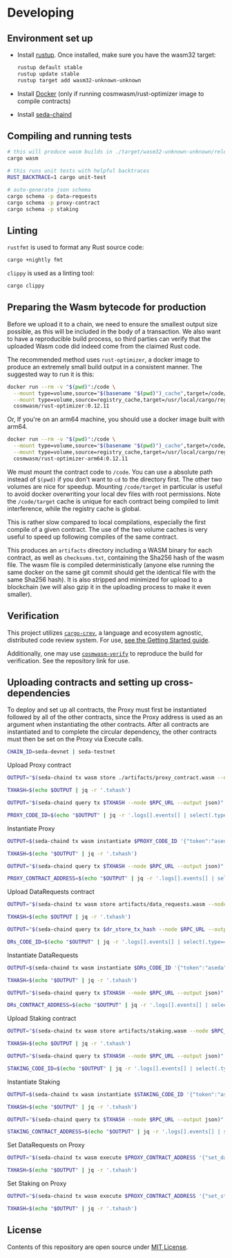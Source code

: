 # Developing


## Environment set up

- Install [rustup][1]. Once installed, make sure you have the wasm32 target:

  ```bash
  rustup default stable
  rustup update stable
  rustup target add wasm32-unknown-unknown
  ```

- Install [Docker][2] (only if running cosmwasm/rust-optimizer image to compile contracts)

- Install [seda-chaind][3]

## Compiling and running tests

```sh
# this will produce wasm builds in ./target/wasm32-unknown-unknown/release
cargo wasm

# this runs unit tests with helpful backtraces
RUST_BACKTRACE=1 cargo unit-test

# auto-generate json schema
cargo schema -p data-requests
cargo schema -p proxy-contract
cargo schema -p staking
```

## Linting

`rustfmt` is used to format any Rust source code:

```bash
cargo +nightly fmt
```

`clippy` is used as a linting tool:

```bash
cargo clippy
```

## Preparing the Wasm bytecode for production

Before we upload it to a chain, we need to ensure the smallest output size possible,
as this will be included in the body of a transaction. We also want to have a
reproducible build process, so third parties can verify that the uploaded Wasm
code did indeed come from the claimed Rust code.

The recommended method uses `rust-optimizer`, a docker image to
produce an extremely small build output in a consistent manner. The suggested way
to run it is this:

```sh
docker run --rm -v "$(pwd)":/code \
  --mount type=volume,source="$(basename "$(pwd)")_cache",target=/code/target \
  --mount type=volume,source=registry_cache,target=/usr/local/cargo/registry \
  cosmwasm/rust-optimizer:0.12.11
```

Or, If you're on an arm64 machine, you should use a docker image built with arm64.
```sh
docker run --rm -v "$(pwd)":/code \
  --mount type=volume,source="$(basename "$(pwd)")_cache",target=/code/target \
  --mount type=volume,source=registry_cache,target=/usr/local/cargo/registry \
  cosmwasm/rust-optimizer-arm64:0.12.11
```

We must mount the contract code to `/code`. You can use a absolute path instead of `$(pwd)` if you don't want to `cd` to the directory first. The other two volumes are nice for speedup. Mounting `/code/target` in particular is useful to avoid docker overwriting your local dev files with root permissions. Note the `/code/target` cache is unique for each contract being compiled to limit interference, while the registry cache is global.

This is rather slow compared to local compilations, especially the first compile of a given contract. The use of the two volume caches is very useful to speed up following compiles of the same contract.

This produces an `artifacts` directory including a WASM binary for each contract, as well as `checksums.txt`, containing the Sha256 hash of the wasm file. The wasm file is compiled deterministically (anyone else running the same docker on the same git commit should get the identical file with the same Sha256 hash). It is also stripped and minimized for upload to a blockchain (we will also gzip it in the uploading process to make it even smaller).

## Verification

This project utilizes [`cargo-crev`](https://github.com/crev-dev/cargo-crev), a language and ecosystem agnostic, distributed code review system. For use, [see the Getting Started guide](https://github.com/crev-dev/cargo-crev/blob/master/cargo-crev/src/doc/getting_started.md).

Additionally, one may use [`cosmwasm-verify`](https://github.com/CosmWasm/cosmwasm-verify) to reproduce the build for verification. See the repository link for use.



## Uploading contracts and setting up cross-dependencies
To deploy and set up all contracts, the Proxy must first be instantiated followed by all of the other contracts, since the Proxy address is used as an argument when instantiating the other contracts. After all contracts are instantiated and to complete the circular dependency, the other contracts must then be set on the Proxy via Execute calls.

```bash
CHAIN_ID=seda-devnet | seda-testnet
```

Upload Proxy contract
```bash
OUTPUT="$(seda-chaind tx wasm store ./artifacts/proxy_contract.wasm --node $RPC_URL --from $DEV_ACCOUNT --gas-prices 0.1aseda --gas auto --gas-adjustment 1.3 -y --output json --chain-id $CHAIN_ID)"

TXHASH=$(echo $OUTPUT | jq -r '.txhash')

OUTPUT="$(seda-chaind query tx $TXHASH --node $RPC_URL --output json)"

PROXY_CODE_ID=$(echo "$OUTPUT" | jq -r '.logs[].events[] | select(.type=="store_code") | .attributes[] | select(.key=="code_id") | .value')
```


Instantiate Proxy
```bash
OUTPUT=$(seda-chaind tx wasm instantiate $PROXY_CODE_ID '{"token":"aseda"}' --no-admin --from $DEV_ACCOUNT --node $RPC_URL --label proxy$PROXY_CODE_ID --gas-prices 0.1aseda --gas auto --gas-adjustment 1.3 -y --output json --chain-id $CHAIN_ID)

TXHASH=$(echo "$OUTPUT" | jq -r '.txhash')

OUTPUT="$(seda-chaind query tx $TXHASH --node $RPC_URL --output json)"

PROXY_CONTRACT_ADDRESS=$(echo "$OUTPUT" | jq -r '.logs[].events[] | select(.type=="instantiate") | .attributes[] | select(.key=="_contract_address") | .value')
```

Upload DataRequests contract
```bash
OUTPUT="$(seda-chaind tx wasm store artifacts/data_requests.wasm --node $RPC_URL --from $DEV_ACCOUNT --gas-prices 0.1aseda --gas auto --gas-adjustment 1.3 -y --output json --chain-id $CHAIN_ID)"

TXHASH=$(echo $OUTPUT | jq -r '.txhash')

OUTPUT="$(seda-chaind query tx $dr_store_tx_hash --node $RPC_URL --output json)"

DRs_CODE_ID=$(echo "$OUTPUT" | jq -r '.logs[].events[] | select(.type=="store_code") | .attributes[] | select(.key=="code_id") | .value')
```

Instantiate DataRequests

```bash
OUTPUT=$(seda-chaind tx wasm instantiate $DRs_CODE_ID '{"token":"aseda", "proxy": "'$PROXY_CONTRACT_ADDRESS'" }' --no-admin --from $DEV_ACCOUNT --node $RPC_URL --label dr$DRs_CODE_ID --gas-prices 0.1aseda --gas auto --gas-adjustment 1.3 -y --output json --chain-id $CHAIN_ID)

TXHASH=$(echo "$OUTPUT" | jq -r '.txhash')

OUTPUT="$(seda-chaind query tx $TXHASH --node $RPC_URL --output json)"

DRs_CONTRACT_ADDRESS=$(echo "$OUTPUT" | jq -r '.logs[].events[] | select(.type=="instantiate") | .attributes[] | select(.key=="_contract_address") | .value')
  ```

Upload Staking contract
```bash
OUTPUT="$(seda-chaind tx wasm store artifacts/staking.wasm --node $RPC_URL --from $DEV_ACCOUNT --gas-prices 0.1aseda --gas auto --gas-adjustment 1.3 -y --output json --chain-id $CHAIN_ID)"

TXHASH=$(echo $OUTPUT | jq -r '.txhash')

OUTPUT="$(seda-chaind query tx $TXHASH --node $RPC_URL --output json)"

STAKING_CODE_ID=$(echo "$OUTPUT" | jq -r '.logs[].events[] | select(.type=="store_code") | .attributes[] | select(.key=="code_id") | .value')
```


Instantiate Staking
```bash
OUTPUT=$(seda-chaind tx wasm instantiate $STAKING_CODE_ID '{"token":"aseda", "proxy":  "'$PROXY_CONTRACT_ADDRESS'" }' --no-admin --from $DEV_ACCOUNT --node $RPC_URL --label staking$staking_code_id --gas-prices 0.1aseda --gas auto --gas-adjustment 1.3 -y --output json --chain-id $CHAIN_ID)

TXHASH=$(echo "$OUTPUT" | jq -r '.txhash')

OUTPUT="$(seda-chaind query tx $TXHASH --node $RPC_URL --output json)"

STAKING_CONTRACT_ADDRESS=$(echo "$OUTPUT" | jq -r '.logs[].events[] | select(.type=="instantiate") | .attributes[] | select(.key=="_contract_address") | .value')
```

Set DataRequests on Proxy
```bash
OUTPUT="$(seda-chaind tx wasm execute $PROXY_CONTRACT_ADDRESS '{"set_data_requests":{"contract": "'$DRs_CONTRACT_ADDRESS'" }}' --from $DEV_ACCOUNT --node $RPC_URL --gas-prices 0.1aseda --gas auto --gas-adjustment 1.3 -y --output json --chain-id $CHAIN_ID)"

TXHASH=$(echo "$OUTPUT" | jq -r '.txhash')
```

Set Staking on Proxy
```bash
OUTPUT="$(seda-chaind tx wasm execute $PROXY_CONTRACT_ADDRESS '{"set_staking":{"contract": "'$STAKING_CONTRACT_ADDRESS'" }}' --from $DEV_ACCOUNT --node $RPC_URL --gas-prices 0.1aseda --gas auto --gas-adjustment 1.3 -y --output json --chain-id $CHAIN_ID)"

TXHASH=$(echo "$OUTPUT" | jq -r '.txhash')
```


## License
Contents of this repository are open source under [MIT License](LICENSE).

[1]: https://rustup.rs/
[2]: https://docs.docker.com/get-docker/
[3]: https://github.com/sedaprotocol/seda-chain